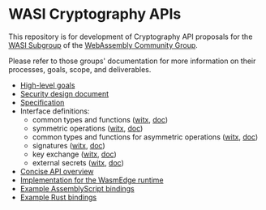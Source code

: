 # WASI Cryptography APIs

This repository is for development of Cryptography API proposals for the
[WASI Subgroup] of the [WebAssembly Community Group].

Please refer to those groups' documentation for more information on their
processes, goals, scope, and deliverables.

[WASI Subgroup]: https://github.com/WebAssembly/WASI
[WebAssembly Community Group]: https://www.w3.org/community/webassembly/

* [High-level goals](docs/HighLevelGoals.md)
* [Security design document](design/security.md)
* [Specification](docs/wasi-crypto.md)
* Interface definitions:
  * common types and functions ([witx](witx/codegen/wasi_ephemeral_crypto_common.witx), [doc](witx/codegen/wasi_ephemeral_crypto_common.md))
  * symmetric operations ([witx](witx/codegen/wasi_ephemeral_crypto_symmetric.witx), [doc](witx/codegen/wasi_ephemeral_crypto_symmetric.md))
  * common types and functions for asymmetric operations ([witx](witx/codegen/wasi_ephemeral_crypto_asymmetric_common.witx), [doc](witx/codegen/wasi_ephemeral_crypto_asymmetric_common.md))
  * signatures ([witx](witx/codegen/wasi_ephemeral_crypto_signatures.witx), [doc](witx/codegen/wasi_ephemeral_crypto_signatures.md))
  * key exchange ([witx](witx/codegen/wasi_ephemeral_crypto_kx.witx), [doc](witx/codegen/wasi_ephemeral_crypto_kx.md))
  * external secrets ([witx](witx/codegen/wasi_ephemeral_crypto_external_secrets.witx), [doc](witx/codegen/wasi_ephemeral_crypto_external_secrets.md))
* [Concise API overview](witx/codegen/wasi_ephemeral_crypto.txt)
* [Implementation for the WasmEdge runtime](https://wasmedge.org/book/en/dev/rust/wasicrypto.html)
* [Example AssemblyScript bindings](implementations/bindings/assemblyscript)
* [Example Rust bindings](implementations/bindings/rust)
